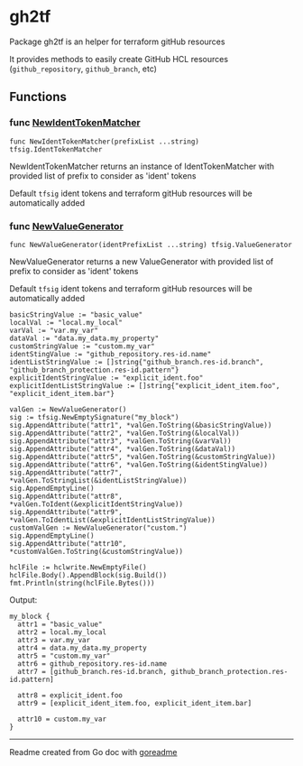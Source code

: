 # gh2tf

Package gh2tf is an helper for terraform gitHub resources

It provides methods to easily create GitHub HCL resources (`github_repository`, `github_branch`, etc)

## Functions

### func [NewIdentTokenMatcher](/token_ident_matcher.go#L57)

`func NewIdentTokenMatcher(prefixList ...string) tfsig.IdentTokenMatcher`

NewIdentTokenMatcher returns an instance of IdentTokenMatcher with provided list of prefix to consider as 'ident' tokens

Default `tfsig` ident tokens and terraform gitHub resources will be automatically added

### func [NewValueGenerator](/value_generator.go#L8)

`func NewValueGenerator(identPrefixList ...string) tfsig.ValueGenerator`

NewValueGenerator returns a new ValueGenerator with provided list of prefix to consider as 'ident' tokens

Default `tfsig` ident tokens and terraform gitHub resources will be automatically added

```golang
basicStringValue := "basic_value"
localVal := "local.my_local"
varVal := "var.my_var"
dataVal := "data.my_data.my_property"
customStringValue := "custom.my_var"
identStingValue := "github_repository.res-id.name"
identListStringValue := []string{"github_branch.res-id.branch", "github_branch_protection.res-id.pattern"}
explicitIdentStringValue := "explicit_ident.foo"
explicitIdentListStringValue := []string{"explicit_ident_item.foo", "explicit_ident_item.bar"}

valGen := NewValueGenerator()
sig := tfsig.NewEmptySignature("my_block")
sig.AppendAttribute("attr1", *valGen.ToString(&basicStringValue))
sig.AppendAttribute("attr2", *valGen.ToString(&localVal))
sig.AppendAttribute("attr3", *valGen.ToString(&varVal))
sig.AppendAttribute("attr4", *valGen.ToString(&dataVal))
sig.AppendAttribute("attr5", *valGen.ToString(&customStringValue))
sig.AppendAttribute("attr6", *valGen.ToString(&identStingValue))
sig.AppendAttribute("attr7", *valGen.ToStringList(&identListStringValue))
sig.AppendEmptyLine()
sig.AppendAttribute("attr8", *valGen.ToIdent(&explicitIdentStringValue))
sig.AppendAttribute("attr9", *valGen.ToIdentList(&explicitIdentListStringValue))
customValGen := NewValueGenerator("custom.")
sig.AppendEmptyLine()
sig.AppendAttribute("attr10", *customValGen.ToString(&customStringValue))

hclFile := hclwrite.NewEmptyFile()
hclFile.Body().AppendBlock(sig.Build())
fmt.Println(string(hclFile.Bytes()))
```

 Output:

```
my_block {
  attr1 = "basic_value"
  attr2 = local.my_local
  attr3 = var.my_var
  attr4 = data.my_data.my_property
  attr5 = "custom.my_var"
  attr6 = github_repository.res-id.name
  attr7 = [github_branch.res-id.branch, github_branch_protection.res-id.pattern]

  attr8 = explicit_ident.foo
  attr9 = [explicit_ident_item.foo, explicit_ident_item.bar]

  attr10 = custom.my_var
}
```

---
Readme created from Go doc with [goreadme](https://github.com/posener/goreadme)
